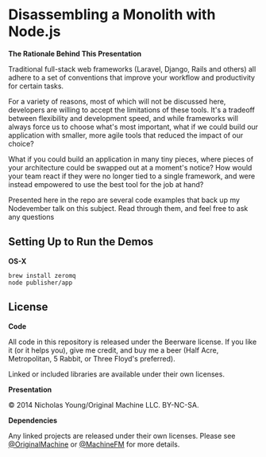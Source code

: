 # Disassembling a Monolith with Node.js

**The Rationale Behind This Presentation**

Traditional full-stack web frameworks (Laravel, Django, Rails and others) all adhere to a set of conventions that improve your workflow and productivity for certain tasks.

For a variety of reasons, most of which will not be discussed here, developers are willing to accept the limitations of these tools. It's a tradeoff between flexibility and development speed, and while frameworks will always force us to choose what's most important, what if we could build our application with smaller, more agile tools that reduced the impact of our choice?

What if you could build an application in many tiny pieces, where pieces of your architecture could be swapped out at a moment's notice? How would your team react if they were no longer tied to a single framework, and were instead empowered to use the best tool for the job at hand?

Presented here in the repo are several code examples that back up my Nodevember talk on this subject. Read through them, and feel free to ask any questions

## Setting Up to Run the Demos

**OS-X**

```
brew install zeromq
node publisher/app
```

## License

**Code**

All code in this repository is released under the Beerware license. If you like it (or it helps you), give me credit, and buy me a beer (Half Acre, Metropolitan, 5 Rabbit, or Three Floyd's preferred).

Linked or included libraries are available under their own licenses.

**Presentation**

&copy; 2014 Nicholas Young/Original Machine LLC. BY-NC-SA.

**Dependencies**

Any linked projects are released under their own licenses. Please see [@OriginalMachine](http://github.com/originalmachine) or [@MachineFM](http://github.com/machinefm) for more details.
